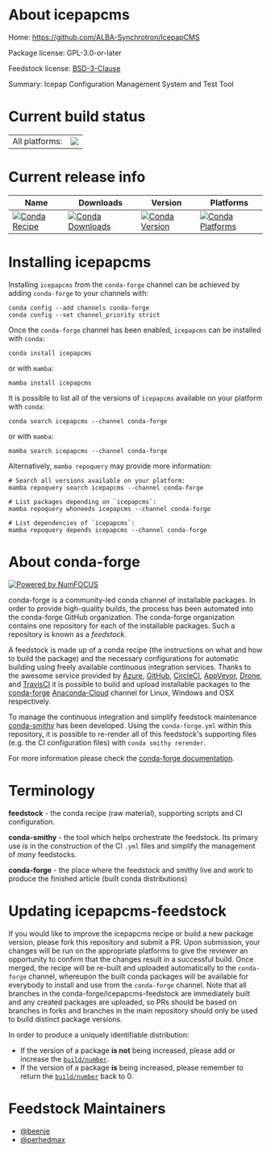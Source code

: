 About icepapcms
===============

Home: https://github.com/ALBA-Synchrotron/IcepapCMS

Package license: GPL-3.0-or-later

Feedstock license: [BSD-3-Clause](https://github.com/conda-forge/icepapcms-feedstock/blob/main/LICENSE.txt)

Summary: Icepap Configuration Management System and Test Tool

Current build status
====================


<table><tr><td>All platforms:</td>
    <td>
      <a href="https://dev.azure.com/conda-forge/feedstock-builds/_build/latest?definitionId=13659&branchName=main">
        <img src="https://dev.azure.com/conda-forge/feedstock-builds/_apis/build/status/icepapcms-feedstock?branchName=main">
      </a>
    </td>
  </tr>
</table>

Current release info
====================

| Name | Downloads | Version | Platforms |
| --- | --- | --- | --- |
| [![Conda Recipe](https://img.shields.io/badge/recipe-icepapcms-green.svg)](https://anaconda.org/conda-forge/icepapcms) | [![Conda Downloads](https://img.shields.io/conda/dn/conda-forge/icepapcms.svg)](https://anaconda.org/conda-forge/icepapcms) | [![Conda Version](https://img.shields.io/conda/vn/conda-forge/icepapcms.svg)](https://anaconda.org/conda-forge/icepapcms) | [![Conda Platforms](https://img.shields.io/conda/pn/conda-forge/icepapcms.svg)](https://anaconda.org/conda-forge/icepapcms) |

Installing icepapcms
====================

Installing `icepapcms` from the `conda-forge` channel can be achieved by adding `conda-forge` to your channels with:

```
conda config --add channels conda-forge
conda config --set channel_priority strict
```

Once the `conda-forge` channel has been enabled, `icepapcms` can be installed with `conda`:

```
conda install icepapcms
```

or with `mamba`:

```
mamba install icepapcms
```

It is possible to list all of the versions of `icepapcms` available on your platform with `conda`:

```
conda search icepapcms --channel conda-forge
```

or with `mamba`:

```
mamba search icepapcms --channel conda-forge
```

Alternatively, `mamba repoquery` may provide more information:

```
# Search all versions available on your platform:
mamba repoquery search icepapcms --channel conda-forge

# List packages depending on `icepapcms`:
mamba repoquery whoneeds icepapcms --channel conda-forge

# List dependencies of `icepapcms`:
mamba repoquery depends icepapcms --channel conda-forge
```


About conda-forge
=================

[![Powered by
NumFOCUS](https://img.shields.io/badge/powered%20by-NumFOCUS-orange.svg?style=flat&colorA=E1523D&colorB=007D8A)](https://numfocus.org)

conda-forge is a community-led conda channel of installable packages.
In order to provide high-quality builds, the process has been automated into the
conda-forge GitHub organization. The conda-forge organization contains one repository
for each of the installable packages. Such a repository is known as a *feedstock*.

A feedstock is made up of a conda recipe (the instructions on what and how to build
the package) and the necessary configurations for automatic building using freely
available continuous integration services. Thanks to the awesome service provided by
[Azure](https://azure.microsoft.com/en-us/services/devops/), [GitHub](https://github.com/),
[CircleCI](https://circleci.com/), [AppVeyor](https://www.appveyor.com/),
[Drone](https://cloud.drone.io/welcome), and [TravisCI](https://travis-ci.com/)
it is possible to build and upload installable packages to the
[conda-forge](https://anaconda.org/conda-forge) [Anaconda-Cloud](https://anaconda.org/)
channel for Linux, Windows and OSX respectively.

To manage the continuous integration and simplify feedstock maintenance
[conda-smithy](https://github.com/conda-forge/conda-smithy) has been developed.
Using the ``conda-forge.yml`` within this repository, it is possible to re-render all of
this feedstock's supporting files (e.g. the CI configuration files) with ``conda smithy rerender``.

For more information please check the [conda-forge documentation](https://conda-forge.org/docs/).

Terminology
===========

**feedstock** - the conda recipe (raw material), supporting scripts and CI configuration.

**conda-smithy** - the tool which helps orchestrate the feedstock.
                   Its primary use is in the construction of the CI ``.yml`` files
                   and simplify the management of *many* feedstocks.

**conda-forge** - the place where the feedstock and smithy live and work to
                  produce the finished article (built conda distributions)


Updating icepapcms-feedstock
============================

If you would like to improve the icepapcms recipe or build a new
package version, please fork this repository and submit a PR. Upon submission,
your changes will be run on the appropriate platforms to give the reviewer an
opportunity to confirm that the changes result in a successful build. Once
merged, the recipe will be re-built and uploaded automatically to the
`conda-forge` channel, whereupon the built conda packages will be available for
everybody to install and use from the `conda-forge` channel.
Note that all branches in the conda-forge/icepapcms-feedstock are
immediately built and any created packages are uploaded, so PRs should be based
on branches in forks and branches in the main repository should only be used to
build distinct package versions.

In order to produce a uniquely identifiable distribution:
 * If the version of a package **is not** being increased, please add or increase
   the [``build/number``](https://docs.conda.io/projects/conda-build/en/latest/resources/define-metadata.html#build-number-and-string).
 * If the version of a package **is** being increased, please remember to return
   the [``build/number``](https://docs.conda.io/projects/conda-build/en/latest/resources/define-metadata.html#build-number-and-string)
   back to 0.

Feedstock Maintainers
=====================

* [@beenje](https://github.com/beenje/)
* [@perhedmax](https://github.com/perhedmax/)

